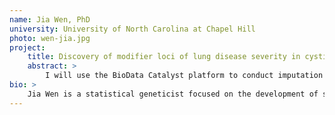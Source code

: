 ```yaml
---
name: Jia Wen, PhD
university: University of North Carolina at Chapel Hill
photo: wen-jia.jpg
project:
    title: Discovery of modifier loci of lung disease severity in cystic fibrosis (CF) by CF-tailored genotype imputation and scanning of candidate regulatory regions
    abstract: >
        I will use the BioData Catalyst platform to conduct imputation using whole-genome sequencing data (WGS) generated by the Cystic Fibrosis Genome Project. Imputation into cystic fibrosis (CF) patients using WGS data from other CF patients as reference (internal reference) will likely better rescue regions most relevant to CF (e.g., the CF causing gene CFTR and CF modifier genes such as MUC4, SLC9A3), where existing reference panels have had poor performance. We will assess imputation quality using internal and the state-of-the-art reference panels. Furthermore, we will scan candidate regulatory regions based on annotations from WGS Annotator (WGSA) and from relevant chromatin conformation data to identify regions associated with lung function among CF patients.
bio: >
    Jia Wen is a statistical geneticist focused on the development of statistical methods and their application to genetic dissection of complex diseases and traits. She is a Postdoctoral Fellow in the Department of Genetics at the University of North Carolina at Chapel Hill. During her PhD study and post-doc training, she developed computational pipelines and statistical methods to improve computing and statistical efficiency in biomedical research, and conducted statistical, genetic, and bioinformatics analysis to advance genetic understanding for human diseases and traits. Her current projects aim to develop statistical methods for analyzing chromosome conformation capture data and genetic association studies in diverse-ancestry cohorts.
---
```

